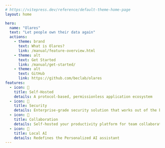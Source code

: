 ```yaml
---
# https://vitepress.dev/reference/default-theme-home-page
layout: home

hero:
  name: "Olares"
  text: "Let people own their data again"
  actions:
    - theme: brand
      text: What is Olares?
      link: /manual/feature-overview.html
    - theme: alt
      text: Get Started
      link: /manual/get-started/
    - theme: alt
      text: GitHub
      link: https://github.com/beclab/olares
features:
  - icon: 📝
    title: Self-Hosted
    details: A protocol-based, permissionless application ecosystem
  - icon: 📝
    title: Security
    details: Enterprise-grade security solution that works out of the box
  - icon: 📝
    title: Collaboration
    details: Self-hosted your productivity platform for team collaboration
  - icon: 📝
    title: Local AI
    details: Redefines the Personalized AI assistant
---
```


<style>
:root {
  --vp-home-hero-name-color: transparent;
  --vp-home-hero-name-background: -webkit-linear-gradient(120deg, #bd34fe 30%, #41d1ff);

  --vp-home-hero-image-background-image: linear-gradient(-45deg, #bd34fe 50%, #47caff 50%);
  --vp-home-hero-image-filter: blur(44px);
}

@media (min-width: 640px) {
  :root {
    --vp-home-hero-image-filter: blur(56px);
  }
}

@media (min-width: 960px) {
  :root {
    --vp-home-hero-image-filter: blur(68px);
  }
}
</style>
